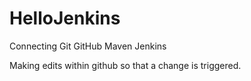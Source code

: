 # HelloJenkins
Connecting Git GitHub Maven Jenkins

Making edits within github so that a change is triggered.
